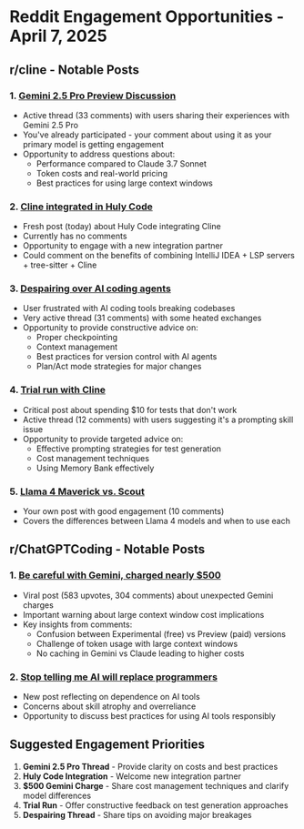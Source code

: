 # Reddit Engagement Opportunities - April 7, 2025

## r/cline - Notable Posts

### 1. [Gemini 2.5 Pro Preview Discussion](https://www.reddit.com/r/CLine/comments/1jth9p6/anyone_already_used_gemini_25_pro_preview_to_work/)
- Active thread (33 comments) with users sharing their experiences with Gemini 2.5 Pro
- You've already participated - your comment about using it as your primary model is getting engagement
- Opportunity to address questions about:
  - Performance compared to Claude 3.7 Sonnet
  - Token costs and real-world pricing
  - Best practices for using large context windows

### 2. [Cline integrated in Huly Code](https://www.reddit.com/r/CLine/comments/1jtmysr/cline_integrated_in_huly_code/)
- Fresh post (today) about Huly Code integrating Cline
- Currently has no comments
- Opportunity to engage with a new integration partner
- Could comment on the benefits of combining IntelliJ IDEA + LSP servers + tree-sitter + Cline

### 3. [Despairing over AI coding agents](https://www.reddit.com/r/CLine/comments/1jtmgzc/despairing/)
- User frustrated with AI coding tools breaking codebases
- Very active thread (31 comments) with some heated exchanges
- Opportunity to provide constructive advice on:
  - Proper checkpointing
  - Context management
  - Best practices for version control with AI agents
  - Plan/Act mode strategies for major changes

### 4. [Trial run with Cline](https://www.reddit.com/r/CLine/comments/1jtwjpd/my_trial_run_with_cline/)
- Critical post about spending $10 for tests that don't work
- Active thread (12 comments) with users suggesting it's a prompting skill issue
- Opportunity to provide targeted advice on:
  - Effective prompting strategies for test generation
  - Cost management techniques
  - Using Memory Bank effectively

### 5. [Llama 4 Maverick vs. Scout](https://www.reddit.com/r/CLine/comments/1jsx651/llama_4_maverick_vs_scout/)
- Your own post with good engagement (10 comments)
- Covers the differences between Llama 4 models and when to use each

## r/ChatGPTCoding - Notable Posts

### 1. [Be careful with Gemini, charged nearly $500](https://www.reddit.com/r/ChatGPTCoding/comments/1jtfvmv/be_care_with_gemini_i_just_got_charged_nearly_500/)
- Viral post (583 upvotes, 304 comments) about unexpected Gemini charges
- Important warning about large context window cost implications
- Key insights from comments:
  - Confusion between Experimental (free) vs Preview (paid) versions
  - Challenge of token usage with large context windows
  - No caching in Gemini vs Claude leading to higher costs

### 2. [Stop telling me AI will replace programmers](https://www.reddit.com/r/ChatGPTCoding/comments/1ju0hh8/stop_telling_me_ai_will_replace_programmers_my/)
- New post reflecting on dependence on AI tools
- Concerns about skill atrophy and overreliance
- Opportunity to discuss best practices for using AI tools responsibly

## Suggested Engagement Priorities

1. **Gemini 2.5 Pro Thread** - Provide clarity on costs and best practices
2. **Huly Code Integration** - Welcome new integration partner
3. **$500 Gemini Charge** - Share cost management techniques and clarify model differences
4. **Trial Run** - Offer constructive feedback on test generation approaches
5. **Despairing Thread** - Share tips on avoiding major breakages
